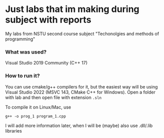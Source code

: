 # Just labs that im making during subject with reports
My labs from NSTU second course subject "Techonolgies and methods of programming"
### What was used?
Visual Studio 2019 Community (C++ 17)
### How to run it?
You can use cmake/g++ compilers for it, but the easiest way will be using Visual Studio 2022 (MSVC 143, CMake C++ for Windows). Open a folder with lab and then open file with extension ```.sln```

To compile it on Linux/Mac, use
```
g++ -o prog_1 program_1.cpp
```
I will add more information later, when I will be (maybe) also use .dll/.lib libraries
